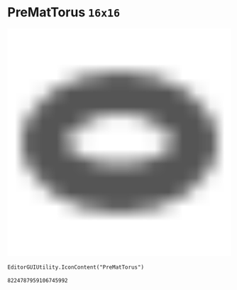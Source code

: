 # PreMatTorus `16x16`
<img src="/img/PreMatTorus.png" width=512 height=512>

``` CSharp
EditorGUIUtility.IconContent("PreMatTorus")
```
```
8224787959106745992
```
